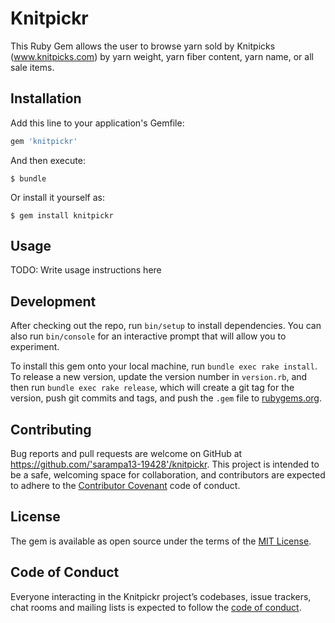 # Knitpickr

This Ruby Gem allows the user to browse yarn sold by Knitpicks (www.knitpicks.com) by yarn weight, yarn fiber content, yarn name, or all sale items.

## Installation

Add this line to your application's Gemfile:

```ruby
gem 'knitpickr'
```

And then execute:

    $ bundle

Or install it yourself as:

    $ gem install knitpickr

## Usage

TODO: Write usage instructions here

## Development

After checking out the repo, run `bin/setup` to install dependencies. You can also run `bin/console` for an interactive prompt that will allow you to experiment.

To install this gem onto your local machine, run `bundle exec rake install`. To release a new version, update the version number in `version.rb`, and then run `bundle exec rake release`, which will create a git tag for the version, push git commits and tags, and push the `.gem` file to [rubygems.org](https://rubygems.org).

## Contributing

Bug reports and pull requests are welcome on GitHub at https://github.com/'sarampa13-19428'/knitpickr. This project is intended to be a safe, welcoming space for collaboration, and contributors are expected to adhere to the [Contributor Covenant](http://contributor-covenant.org) code of conduct.

## License

The gem is available as open source under the terms of the [MIT License](https://opensource.org/licenses/MIT).

## Code of Conduct

Everyone interacting in the Knitpickr project’s codebases, issue trackers, chat rooms and mailing lists is expected to follow the [code of conduct](https://github.com/'sarampa13-19428'/knitpickr/blob/master/CODE_OF_CONDUCT.md).
